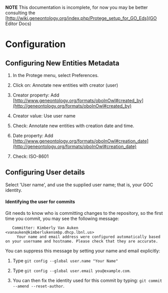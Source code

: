 **NOTE** This documentation is incomplete, for now you may be better consulting the [http://wiki.geneontology.org/index.php/Protege_setup_for_GO_Eds](GO Editor Docs)

# Configuration

## Configuring New Entities Metadata

1. In the Protege menu, select Preferences.

2. Click on: Annotate new entities with creator (user) 

3. Creator property: Add [http://www.geneontology.org/formats/oboInOwl#created_by](http://geneontology.org/formats/oboInOwl#created_by)

4. Creator value: Use user name
      
5. Check: Annotate new entities with creation date and time.

6. Date property: Add [http://www.geneontology.org/formats/oboInOwl#creation_date](http://geneontology.org/formats/oboInOwl#creation_date)

7. Check: ISO-8601


## Configuring User details

Select 'User name', and use the supplied user name; that is, your GOC identity.

#### Identifying the user for commits 

Git needs to know who is committing changes to the repository, so the first time you commit, you may see the following message: 

	   Committer: Kimberly Van Auken <vanauken@kimberlukensmbp.dhcp.lbnl.us>
         Your name and email address were configured automatically based on your username and hostname. Please check that they are accurate.
 
You can suppress this message by setting your name and email explicitly:

1. Type ```git config --global user.name "Your Name"```

2. Type ```git config --global user.email you@example.com```. 

3. You can then fix the identity used for this commit by typing: ```git commit --amend --reset-author```.
